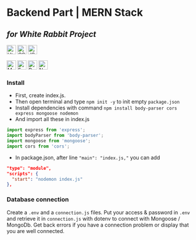 # Backend Part | MERN Stack
## *for White Rabbit Project*

<img src="https://img.shields.io/badge/HTML5-E34F26?style=for-the-badge&logo=html5&logoColor=white" alt="Html logo" title="Html" height="25" /> <img src="https://img.shields.io/badge/CSS3-1572B6?style=for-the-badge&logo=css3&logoColor=white" alt="CSS logo" title="CSS" height="25"/> <img src="https://img.shields.io/badge/JavaScript-323330?style=for-the-badge&logo=javascript&logoColor=F7DF1E" alt="JS logo" title="JS" height="25" />

<img src="https://img.shields.io/badge/MongoDB-4EA94B?style=for-the-badge&logo=mongodb&logoColor=white" alt="MongoDb logo" title="MongoDb" height="25" /> <img src="https://img.shields.io/badge/Express.js-404D59?style=for-the-badge" alt="Express" title="Express" height="25"/> <img src="https://img.shields.io/badge/React-20232A?style=for-the-badge&logo=react&logoColor=61DAFB" alt="React logo" title="React" height="25" /> <img src="https://img.shields.io/badge/Node.js-43853D?style=for-the-badge&logo=node.js&logoColor=white" alt="Node logo" title="Node" height="25" />

### Install

- First, create index.js.
- Then open terminal and type `npm init -y` to init empty `package.json`
- Install dependencies with command `npm install body-parser cors express mongoose nodemon`  
- And import all these in index.js

```js
import express from 'express';
import bodyParser from 'body-parser';
import mongoose from 'mongoose';
import cors from 'cors';
```

- In package.json, after line `"main": "index.js,"`
you can add

```json
"type": "module",
"scripts": {
  "start": "nodemon index.js"
},
```
### Database connection

Create a `.env` and a `connection.js` files. Put your access & password in `.env` and retrieve it in `connection.js` with dotenv to connect with Mongoose / MongoDb. Get back errors if you have a connection problem or display that you are well connected.
